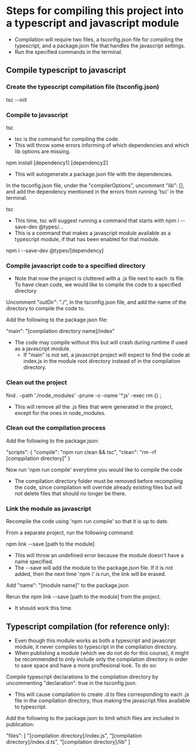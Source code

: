 # Steps for compiling this project into a typescript and javascript module
- Compilation will require two files, a tsconfig.json file for compiling the typescript, and a package.json file that handles the javascript settings.
- Run the specified commands in the terminal.


## Compile typescript to javascript

### Create the typescript compilation file (tsconfig.json)

tsc --init

### Compile to javascript

tsc

- tsc is the command for compiling the code.
- This will throw some errors informing of which dependencies and which lib options are missing.

npm install [dependency1] [dependency2]
- This will autogenerate a package.json file with the dependencies.

In the tsconfig.json file, under the "compilerOptions", uncomment "lib": [], and add the dependency mentioned in the errors from running 'tsc' in the terminal.

tsc

- This time, tsc will suggest running a command that starts with npm i --save-dev @types/...
- This is a command that makes a javascript module available as a typescript module, if that has been enabled for that module.

npm i --save-dev @types/[dependency]

### Compile javascript code to a specified directory
- Note that now the project is cluttered with a .js file next to each .ts file. To have clean code, we would like to compile the code to a specified directory

Uncomment  "outDir": "./", in the tsconfig.json file, and add the name of the directory to compile the code to.

Add the following to the package.json file:

"main": "[compilation directory name]/index"
- The code may compile without this but will crash during runtime if used as a javascript module. 
    - If "main" is not set, a javascript project will expect to find the code at index.js in the module root directory instead of in the compilation directory.

### Clean out the project
find . -path './node_modules' -prune -o -name '*.js' -exec rm {} \;
- This will remove all the .js files that were generated in the project, except for the ones in node_modules.

### Clean out the compilation process
Add the following to the package.json:

"scripts": {
    "compile": "npm run clean && tsc",
    "clean": "rm -rf [comppilation directory]"
  }

Now run 'npm run compile' everytime you would like to compile the code
- The compilation directory folder must be removed before recompiling the code, since compilation will override already existing files but will not delete files that should no longer be there.


### Link the module as javascript
Recompile the code using 'npm run compile' so that it is up to date.

From a separate project, run the following command:

npm link --save [path to the module]
- This will throw an undefined error because the module doesn't have a name specified.
- The --save will add the module to the package.json file. If it is not added, then the next time 'npm i' is run, the link will be erased.

Add "name": "[module name]" to the package.json

Rerun the npm link --save [path to the module] from the project.
- It should work this time. 


## Typescript compilation (for reference only):
- Even though this module works as both a typescript and javascript module, it never compiles to typescript in the compilation directory.
- When publishing a module (which we do not do for this course), it might be recommended to only include only the compilation directory in order to save space and have a more proffesional look. To do so:

Compile typescript declarations to the compilation directory by uncommenting "declaration": true in the tsconfig.json. 
- This will cause compilation to create .d.ts files corresponding to each .js file in the compilation directory, thus making the javascript files available to typescript.

Add the following to the package.json to limit which files are included in publication:

"files": [
    "[compilation directory]/index.js",
    "[compilation directory]/index.d.ts",
    "[compilation directory]/lib"
  ]

